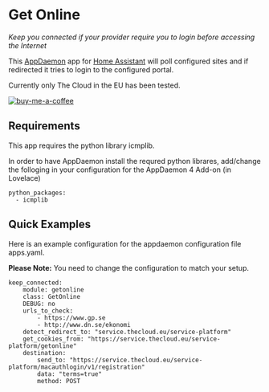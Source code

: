 Get Online
===========

_Keep you connected if your provider require you to login before accessing the Internet_

This [AppDaemon](https://appdaemon.readthedocs.io/en/latest/#) app for [Home Assistant](https://www.home-assistant.io/) will poll configured sites and if redirected it tries to login to the configured portal.

Currently only The Cloud in the EU has been tested.

[![buy-me-a-coffee](https://www.buymeacoffee.com/assets/img/custom_images/orange_img.png)](https://www.buymeacoffee.com/EvTheFuture)

## Requirements

This app requires the python library icmplib.

In order to have AppDaemon install the requred python librares, add/change the folloging in your configuration for the AppDaemon 4 Add-on (in Lovelace)
```
python_packages:
  - icmplib
```
## Quick Examples

Here is an example configuration for the appdaemon configuration file apps.yaml.

**Please Note:** You need to change the configuration to match your setup.
```
keep_connected:
    module: getonline
    class: GetOnline
    DEBUG: no
    urls_to_check:
        - https://www.gp.se
        - http://www.dn.se/ekonomi
    detect_redirect_to: "service.thecloud.eu/service-platform"
    get_cookies_from: "https://service.thecloud.eu/service-platform/getonline"
    destination:
        send_to: "https://service.thecloud.eu/service-platform/macauthlogin/v1/registration"
        data: "terms=true"
        method: POST
```
